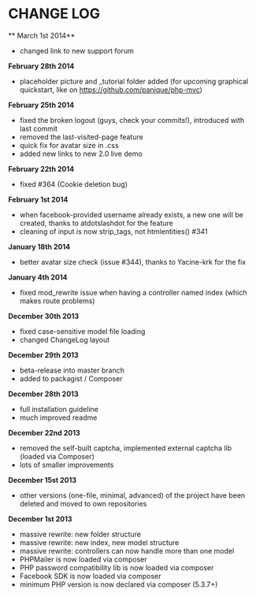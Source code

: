 # CHANGE LOG

** March 1st 2014**
- changed link to new support forum

**February 28th 2014**
- placeholder picture and _tutorial folder added (for upcoming graphical quickstart, like on
  https://github.com/panique/php-mvc)

**February 25th 2014**
- fixed the broken logout (guys, check your commits!), introduced with last commit
- removed the last-visited-page feature
- quick fix for avatar size in .css
- added new links to new 2.0 live demo

**February 22th 2014**
- fixed #364 (Cookie deletion bug)

**February 1st 2014**
- when facebook-provided username already exists, a new one will be created, thanks to atdotslashdot for the feature
- cleaning of input is now strip_tags, not htmlentities() #341

**January 18th 2014**
- better avatar size check (issue #344), thanks to Yacine-krk for the fix

**January 4th 2014**
- fixed mod_rewrite issue when having a controller named index (which makes route problems)

**December 30th 2013**
- fixed case-sensitive model file loading
- changed ChangeLog layout

**December 29th 2013**
- beta-release into master branch
- added to packagist / Composer

**December 28th 2013**
- full installation guideline
- much improved readme

**December 22nd 2013**
- removed the self-built captcha, implemented external captcha lib (loaded via Composer)
- lots of smaller improvements

**December 15st 2013**
- other versions (one-file, minimal, advanced) of the project have been deleted and moved to own repositories

**December 1st 2013**
- massive rewrite: new folder structure
- massive rewrite: new index, new model structure
- massive rewrite: controllers can now handle more than one model
- PHPMailer is now loaded via composer
- PHP password compatibility lib is now loaded via composer
- Facebook SDK is now loaded via composer
- minimum PHP version is now declared via composer (5.3.7+)
